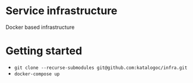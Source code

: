 # Service infrastructure
Docker based infrastructure

# Getting started
- `git clone --recurse-submodules git@github.com:katalogoc/infra.git`
- `docker-compose up`